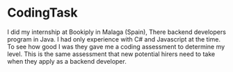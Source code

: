 # CodingTask

I did my internship at Bookiply in Malaga (Spain), There backend developers program in Java. 
I had only experience with C# and Javascript at the time. To see how good I was they gave me a coding assessment to determine my level.
This is the same assessment that new potential hirers need to take when they apply as a backend developer.

